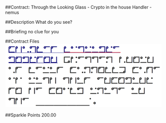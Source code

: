 ##Contract: Through the Looking Glass - Crypto in the house
Handler - nemus

##Description
What do you see?

##Briefing
no clue for you

##Contract Files
![c1.png](files/c1.png)

##Sparkle Points
200.00 
